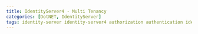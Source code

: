 ```yaml
---
title: IdentityServer4 - Multi Tenancy
categories: [DotNET, IdentityServer]
tags: identity-server identity-server4 authorization authentication identity openid oauth oauth4
---
```


